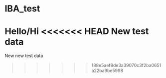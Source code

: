 # IBA_test
Hello/Hi
<<<<<<< HEAD
New test data
=======
New  new test data
>>>>>>> 188e5aef8de3a39070c3f2ba0651a22ba9be5998
